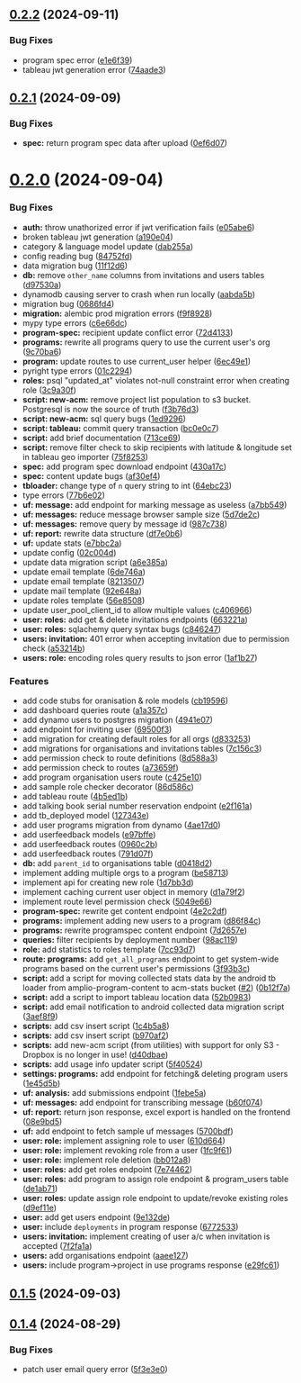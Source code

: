 ## [0.2.2](https://github.com/LiteracyBridge/amplio-backend/compare/v0.2.1...v0.2.2) (2024-09-11)


### Bug Fixes

* program spec error ([e1e6f39](https://github.com/LiteracyBridge/amplio-backend/commit/e1e6f39229045946b08fc3ed62e799cc6d99d990))
* tableau jwt generation error ([74aade3](https://github.com/LiteracyBridge/amplio-backend/commit/74aade305a5d8045b54044fbf34bee78ba4abec5))



## [0.2.1](https://github.com/LiteracyBridge/amplio-backend/compare/v0.2.0...v0.2.1) (2024-09-09)


### Bug Fixes

* **spec:** return program spec data after upload ([0ef6d07](https://github.com/LiteracyBridge/amplio-backend/commit/0ef6d07ed4de4060675e77ae5eafaccec91526ba))



# [0.2.0](https://github.com/LiteracyBridge/amplio-backend/compare/v0.1.5...v0.2.0) (2024-09-04)


### Bug Fixes

* **auth:** throw unathorized error if jwt verification fails ([e05abe6](https://github.com/LiteracyBridge/amplio-backend/commit/e05abe691b881345791b95df1908d583cd01ab8e))
* broken tableau jwt generation ([a190e04](https://github.com/LiteracyBridge/amplio-backend/commit/a190e04870d47c71347b2e0c8860eadbbfd24dba))
* category & language model update ([dab255a](https://github.com/LiteracyBridge/amplio-backend/commit/dab255ac5340dcb8a1294a0b17e3d38140969ba8))
* config reading bug ([84752fd](https://github.com/LiteracyBridge/amplio-backend/commit/84752fd0f1d05ff6cafe32f53f674616b8bbe856))
* data migration bug ([11f12d6](https://github.com/LiteracyBridge/amplio-backend/commit/11f12d6b52446643adbd675aa23fb245ca2b5ad6))
* **db:** remove `other_name` columns from invitations and users tables ([d97530a](https://github.com/LiteracyBridge/amplio-backend/commit/d97530ad3f4f172c08a53fdfb816a3929b2c2e79))
* dynamodb causing server to crash when run locally ([aabda5b](https://github.com/LiteracyBridge/amplio-backend/commit/aabda5be74c2b3d31617d90fc76a2ded8495be6d))
* migration bug ([0686fd4](https://github.com/LiteracyBridge/amplio-backend/commit/0686fd4529be2bfa53dc0e1647b675cbd9b7c7f2))
* **migration:** alembic prod migration errors ([f9f8928](https://github.com/LiteracyBridge/amplio-backend/commit/f9f89286a363d7c8531568f5f7b9ba7f14162e34))
* mypy type errors ([c6e66dc](https://github.com/LiteracyBridge/amplio-backend/commit/c6e66dcc5c19163f817e3d4496a1c98b32f960bc))
* **program-spec:** recipient update conflict error ([72d4133](https://github.com/LiteracyBridge/amplio-backend/commit/72d4133f49dc95d2a5b496bc7665a7ff9c279723))
* **programs:** rewrite all programs query to use the current user's org ([9c70ba6](https://github.com/LiteracyBridge/amplio-backend/commit/9c70ba6f22ecafbf2b3666b18cb27d5d4a2d0af7))
* **program:** update routes to use current_user helper ([6ec49e1](https://github.com/LiteracyBridge/amplio-backend/commit/6ec49e1956290c5e026608cd064bb5d63cb098a9))
* pyright type errors ([01c2294](https://github.com/LiteracyBridge/amplio-backend/commit/01c2294bef4818d40505c0a4aef06262be6436e0))
* **roles:** psql "updated_at" violates not-null constraint error when creating role ([3c9a30f](https://github.com/LiteracyBridge/amplio-backend/commit/3c9a30f70850128590fcc119307168c42b08109c))
* **script: new-acm:** remove project list population to s3 bucket. Postgresql is now the source of truth ([f3b76d3](https://github.com/LiteracyBridge/amplio-backend/commit/f3b76d377829abcb50b10579bdf8c2de1b43e9ed))
* **script: new-acm:** sql query bugs ([1ed9296](https://github.com/LiteracyBridge/amplio-backend/commit/1ed9296653638fbc4241ff69ea509873a3f0ad7e))
* **script: tableau:** commit query transaction ([bc0e0c7](https://github.com/LiteracyBridge/amplio-backend/commit/bc0e0c720920932fdf70ce1c6b58d0a6d7860a57))
* **script:** add brief documentation ([713ce69](https://github.com/LiteracyBridge/amplio-backend/commit/713ce69eaa9317111b163be9e3cbbb7205ea3068))
* **script:** remove filter check to skip recipients with latitude & longitude set in tableau geo importer ([75f8253](https://github.com/LiteracyBridge/amplio-backend/commit/75f8253b87605da9dac626b3f14887b3e99ab12f))
* **spec:** add program spec download endpoint ([430a17c](https://github.com/LiteracyBridge/amplio-backend/commit/430a17c867559acebc2dbc58cacee88de9989101))
* **spec:** content update bugs ([af30ef4](https://github.com/LiteracyBridge/amplio-backend/commit/af30ef4f3a00fdc60344c9094c9fd29d4a721b42))
* **tbloader:** change type of `n` query string to int ([64ebc23](https://github.com/LiteracyBridge/amplio-backend/commit/64ebc239191f1191c0f6b66b6e5c651a6bfce505))
* type errors ([77b6e02](https://github.com/LiteracyBridge/amplio-backend/commit/77b6e02481e1660208703e94a0582edf1aa30fd7))
* **uf: message:** add endpoint for marking message as useless ([a7bb549](https://github.com/LiteracyBridge/amplio-backend/commit/a7bb549fa71b247d5639b20aa97b012f001a3ed8))
* **uf: messages:** reduce message browser sample size ([5d7de2c](https://github.com/LiteracyBridge/amplio-backend/commit/5d7de2c01fa93abbfd407edb18f1da82c6fab595))
* **uf: messages:** remove query by message id ([987c738](https://github.com/LiteracyBridge/amplio-backend/commit/987c738e9ad041dcb01fad1239bdc1f5b86aa3b5))
* **uf: report:** rewrite data structure ([df7e0b6](https://github.com/LiteracyBridge/amplio-backend/commit/df7e0b695dd3f6c15fe9016178ba2c27cbf0dd44))
* **uf:** update stats ([e7bbc2a](https://github.com/LiteracyBridge/amplio-backend/commit/e7bbc2a698e944a750ca7dd7965a4e087d7cc3c7))
* update config ([02c004d](https://github.com/LiteracyBridge/amplio-backend/commit/02c004d1232296822a05fcdf4aa01a4e8912bf83))
* update data migration script ([a6e385a](https://github.com/LiteracyBridge/amplio-backend/commit/a6e385a0a020e91f167468633b7c6bcd82fb8d49))
* update email template ([6de746a](https://github.com/LiteracyBridge/amplio-backend/commit/6de746abe9a4695316898e539dfcaa77c7cba564))
* update email template ([8213507](https://github.com/LiteracyBridge/amplio-backend/commit/82135075c4847d8daa3379e3a7edcf4a9b82f7a6))
* update mail template ([92e648a](https://github.com/LiteracyBridge/amplio-backend/commit/92e648af9dba60c5d5e10dbf05d47bfe78c420fc))
* update roles template ([56e8508](https://github.com/LiteracyBridge/amplio-backend/commit/56e850802930642225958e4dd125d04d549d135e))
* update user_pool_client_id to allow multiple values ([c406966](https://github.com/LiteracyBridge/amplio-backend/commit/c4069667177c5762ebbc29204a871e13e51a42f5))
* **user: roles:** add get & delete invitations endpoints ([663221a](https://github.com/LiteracyBridge/amplio-backend/commit/663221a2a1a2dc63f2adfce7133013fc09cb9a72))
* **user: roles:** sqlachemy query syntax bugs ([c846247](https://github.com/LiteracyBridge/amplio-backend/commit/c8462476c6caa0139919067e71b0cede88b82829))
* **users: invitation:** 401 error when accepting invitation due to permission check ([a53214b](https://github.com/LiteracyBridge/amplio-backend/commit/a53214b91664559c115b2faa6598d1e89c8f5f09))
* **users: role:** encoding roles query results to json error ([1af1b27](https://github.com/LiteracyBridge/amplio-backend/commit/1af1b273efc648503327cd86c93f117609ef39ae))


### Features

* add code stubs for oranisation & role models ([cb19596](https://github.com/LiteracyBridge/amplio-backend/commit/cb19596a8a08ce18eadf654167f2a9308b0daba5))
* add dashboard queries route ([a1a357c](https://github.com/LiteracyBridge/amplio-backend/commit/a1a357c96dde1c6cf6642a4f5c09a98d3b06467c))
* add dynamo users to postgres migration ([4941e07](https://github.com/LiteracyBridge/amplio-backend/commit/4941e07256d57e7ba3e48b618b928fc59988e1ca))
* add endpoint for inviting user ([69500f3](https://github.com/LiteracyBridge/amplio-backend/commit/69500f37da53f05db60e9f719cfa9aac24e92750))
* add migration for creating default roles for all orgs ([d833253](https://github.com/LiteracyBridge/amplio-backend/commit/d8332536ad03d7a85b29a8187ba0c610e4ef41fd))
* add migrations for organisations and invitations tables ([7c156c3](https://github.com/LiteracyBridge/amplio-backend/commit/7c156c3633ed5f0783dd5751f7202b8d06ebde07))
* add permission check to route definitions ([8d588a3](https://github.com/LiteracyBridge/amplio-backend/commit/8d588a30f1ba0c5f75231e1f12441d1fb29b408e))
* add permission check to routes ([a73659f](https://github.com/LiteracyBridge/amplio-backend/commit/a73659f5c4e3692589c98f7191f016bf2a765e3a))
* add program organisation users route ([c425e10](https://github.com/LiteracyBridge/amplio-backend/commit/c425e103b9c3ba9b8cde910830dd79a493305b5d))
* add sample role checker decorator ([86d586c](https://github.com/LiteracyBridge/amplio-backend/commit/86d586c1705b9e2e73155f5b6c21e860a58967f4))
* add tableau route ([4b5ed1b](https://github.com/LiteracyBridge/amplio-backend/commit/4b5ed1b83469be0107458f71faa1fd488124e97d))
* add talking book serial number reservation endpoint ([e2f161a](https://github.com/LiteracyBridge/amplio-backend/commit/e2f161a567db74bbfe8df621a8e077e34269b5a9))
* add tb_deployed model ([127343e](https://github.com/LiteracyBridge/amplio-backend/commit/127343e2fdd590183415560aa7c3cb7b2d845dc0))
* add user programs migration from dynamo ([4ae17d0](https://github.com/LiteracyBridge/amplio-backend/commit/4ae17d02f86bbc4e8075712b280c5aee21aa3f5c))
* add userfeedback models ([e97bffe](https://github.com/LiteracyBridge/amplio-backend/commit/e97bffef96e00e69de1dae0454d5dc49a0979369))
* add userfeedback routes ([0960c2b](https://github.com/LiteracyBridge/amplio-backend/commit/0960c2b4bc52deede66f968e1943aee341b17409))
* add userfeedback routes ([791d07f](https://github.com/LiteracyBridge/amplio-backend/commit/791d07f535090e016813664165efa98de15fb9ac))
* **db:** add `parent_id` to organisations table ([d0418d2](https://github.com/LiteracyBridge/amplio-backend/commit/d0418d2cb611a83384ea7805f1a673d0ba4780ee))
* implement adding multiple orgs to a program ([be58713](https://github.com/LiteracyBridge/amplio-backend/commit/be587134f4f036ae02683c55ca27a6ad68529a15))
* implement api for creating new role ([1d7bb3d](https://github.com/LiteracyBridge/amplio-backend/commit/1d7bb3ddc3ca854420a92ca27e1aecdf177b7033))
* implement caching current user object in memory ([d1a79f2](https://github.com/LiteracyBridge/amplio-backend/commit/d1a79f24d207bcf9a55fc5a1ee5731a411a4436e))
* implement route level permission check ([5049e66](https://github.com/LiteracyBridge/amplio-backend/commit/5049e6610138dc862789205ee2f8d12fe5ffa21b))
* **program-spec:** rewrite get content endpoint ([4e2c2df](https://github.com/LiteracyBridge/amplio-backend/commit/4e2c2df2485a156b329aa70d0953b8f21a03e149))
* **programs:** implement adding new users to a program ([d86f84c](https://github.com/LiteracyBridge/amplio-backend/commit/d86f84c299b4f46c6b1d5becb33c4a2937efe9c4))
* **programs:** rewrite programspec content endpoint ([7d2657e](https://github.com/LiteracyBridge/amplio-backend/commit/7d2657ed09e37adbdcdbf2e4fba4e391a2b7399e))
* **queries:** filter recipients by deployment number ([98ac119](https://github.com/LiteracyBridge/amplio-backend/commit/98ac11961d99a703c1590ed9fdf9e84b1743c741))
* **role:** add statistics to roles template ([7cc93d7](https://github.com/LiteracyBridge/amplio-backend/commit/7cc93d7922f116ad0c1c44c191243cded82871b4))
* **route: programs:** add `get_all_programs` endpoint to get system-wide programs based on the current user's permissions ([3f93b3c](https://github.com/LiteracyBridge/amplio-backend/commit/3f93b3cd8a14725f52223a245af9ffdeddee7aa1))
* **script:** add a script for moving collected stats data by the android tb loader from amplio-program-content to acm-stats bucket ([#2](https://github.com/LiteracyBridge/amplio-backend/issues/2)) ([0b12f7a](https://github.com/LiteracyBridge/amplio-backend/commit/0b12f7a220f2c5f17a71d801b758a42140422edf))
* **script:** add a script to import tableau location data ([52b0983](https://github.com/LiteracyBridge/amplio-backend/commit/52b09833f3f22dde171699bb5fd85b09e5ef7e19))
* **script:** add email notification to android collected data migration script ([3aef8f9](https://github.com/LiteracyBridge/amplio-backend/commit/3aef8f9fe54a72b4cdc700426d15b2a765864fc9))
* **scripts:** add csv insert script ([1c4b5a8](https://github.com/LiteracyBridge/amplio-backend/commit/1c4b5a826912b024b292b1c3f3fad056db76cb08))
* **scripts:** add csv insert script ([b970af2](https://github.com/LiteracyBridge/amplio-backend/commit/b970af20f5ef53107db45488aea8cf0f677630e1))
* **scripts:** add new-acm script (from utilities) with support for only S3 - Dropbox is no longer in use! ([d40dbae](https://github.com/LiteracyBridge/amplio-backend/commit/d40dbae3d5038dee3bfe9b42680119f4b724ff46))
* **scripts:** add usage info updater script ([5f40524](https://github.com/LiteracyBridge/amplio-backend/commit/5f40524ae00ea569e514c1a36dcb14b5aa540f8b))
* **settings: programs:** add endpoint for fetching& deleting program users ([1e45d5b](https://github.com/LiteracyBridge/amplio-backend/commit/1e45d5b0eef593fd70d23d594d5d1d8745cf6771))
* **uf: analysis:** add submissions endpoint ([1febe5a](https://github.com/LiteracyBridge/amplio-backend/commit/1febe5a6a40f52611dd69ea7c98223d2ef7d9356))
* **uf: messages:** add endpoint for transcribing message ([b60f074](https://github.com/LiteracyBridge/amplio-backend/commit/b60f074d0aa7e4d9132f4c083e1b9b4766861cc1))
* **uf: report:** return json response, excel export is handled on the frontend ([08e9bd5](https://github.com/LiteracyBridge/amplio-backend/commit/08e9bd5055030beccc90a8f8746cd0af380e7eac))
* **uf:** add endpoint to fetch sample uf messages ([5700bdf](https://github.com/LiteracyBridge/amplio-backend/commit/5700bdf4cf3ac83467d6f10ce19164751eb7b2da))
* **user: role:** implement assigning role to user ([610d664](https://github.com/LiteracyBridge/amplio-backend/commit/610d664e987bd6f1dccec4bb12a058a54978a94e))
* **user: role:** implement revoking role from a user ([1fc9f61](https://github.com/LiteracyBridge/amplio-backend/commit/1fc9f6124acf787e6f3d01061f9845c25bebbdad))
* **user: role:** implement role deletion ([bb012a8](https://github.com/LiteracyBridge/amplio-backend/commit/bb012a8b22fb8e9ca69e18440ad4095d3a95927d))
* **user: roles:** add get roles endpoint ([7e74462](https://github.com/LiteracyBridge/amplio-backend/commit/7e744620a5fae6533b8275e0895e062b13c2d92e))
* **user: roles:** add program to assign role endpoint & program_users table ([de1ab71](https://github.com/LiteracyBridge/amplio-backend/commit/de1ab7122db79772b549d5a85bdabc13ed124786))
* **user: roles:** update assign role endpoint to update/revoke existing roles ([d9ef11e](https://github.com/LiteracyBridge/amplio-backend/commit/d9ef11ecfab7981228a677e7f10a4367c8c36ea9))
* **user:** add get users endpoint ([9e132de](https://github.com/LiteracyBridge/amplio-backend/commit/9e132dec35fef10015b15980d4557618d302947f))
* **user:** include `deployments` in program response ([6772533](https://github.com/LiteracyBridge/amplio-backend/commit/6772533df94e762f39c29938df2df41110af811d))
* **users: invitation:** implement creating of user a/c when invitation is accepted ([7f2fa1a](https://github.com/LiteracyBridge/amplio-backend/commit/7f2fa1ab694d3db061bebe50f9d38ec41aa8c069))
* **users:** add organisations endpoint ([aaee127](https://github.com/LiteracyBridge/amplio-backend/commit/aaee127868903c5e33ab1bff775a0c4ec1c55b4a))
* **users:** include program->project in use programs response ([e29fc61](https://github.com/LiteracyBridge/amplio-backend/commit/e29fc61f6f6c2f981e4251ab3cf3d77f33ca7baa))



## [0.1.5](https://github.com/LiteracyBridge/amplio-backend/compare/v0.1.4...v0.1.5) (2024-09-03)



## [0.1.4](https://github.com/LiteracyBridge/amplio-backend/compare/v0.1.3...v0.1.4) (2024-08-29)


### Bug Fixes

* patch user email query error ([5f3e3e0](https://github.com/LiteracyBridge/amplio-backend/commit/5f3e3e009329f6598a6bf249411c8159d8240245))



